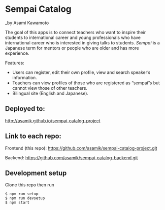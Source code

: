 # Sempai Catalog

_by Asami Kawamoto

The goal of this apps is to connect teachers who want to inspire their students to international career and young professionals who have international career who is interested in giving talks to students.  *Sempai* is a Japanese term for mentors or people who are older and has more experience.

Features:

- Users can register, edit their own profile, view and search speaker’s information.
- Teachers can view profiles of those who are registered as “sempai”s but cannot view those of other teachers.
- Bilingual site (English and Japanese).

## Deployed to:

http://asamik.github.io/sempai-catalog-project

## Link to each repo:

Frontend (this repo):
https://github.com/asamik/sempai-catalog-project.git

Backend:
https://github.com/asamik/sempai-catalog-backend.git

## Development setup

Clone this repo then run

    $ npm run setup
    $ npm run devsetup
    $ npm start

